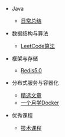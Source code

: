 -   Java
    -   [日常总结](zh-cn/java/README.md)
    
-   数据结构与算法
    -   [LeetCode算法](zh-cn/ds/README.md)
    
-   框架与存储
    -   [Redis5.0](zh-cn/redis/README.md)
    
-   分布式服务与容器化
    -   [精选文章](/zh-cn/docker/README.md)
    -   [一个月学Docker](zh-cn/docker/docker-4-weeks/)
    
- 优秀课程

  -   [技术课程](zh-cn/course/README.md)

  

